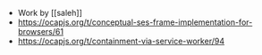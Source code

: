 - Work by [[saleh]]
- https://ocapjs.org/t/conceptual-ses-frame-implementation-for-browsers/61
- https://ocapjs.org/t/containment-via-service-worker/94

